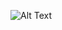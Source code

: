 ![Alt Text](https://firebasestorage.googleapis.com/v0/b/matcar-d9e08.appspot.com/o/images%2Frepairs%2Fengine%2Fengine_mounts.png?alt=media&token=80052c38-907a-45a6-9e90-545dc5f333f9)
